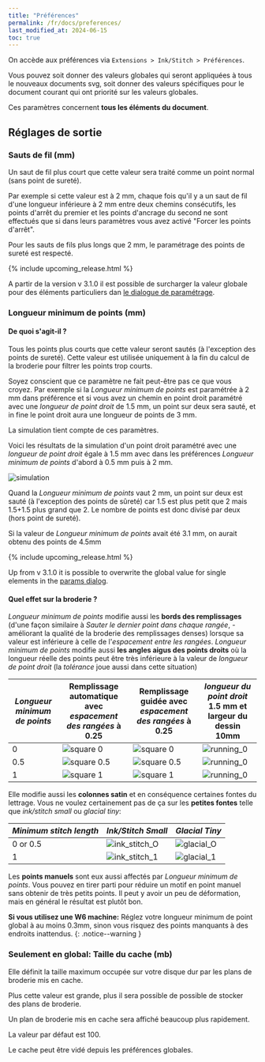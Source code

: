 ```yaml
---
title: "Préférences"
permalink: /fr/docs/preferences/
last_modified_at: 2024-06-15
toc: true
---
```

On accède aux préférences via `Extensions > Ink/Stitch > Préférences`.

Vous pouvez soit donner des valeurs globales qui seront appliquées à tous le nouveaux documents svg, soit donner des valeurs spécifiques pour le document courant qui ont priorité sur les valeurs globales.

Ces paramètres concernent **tous les éléments du document**.

## Réglages de sortie

### Sauts de fil (mm)

Un saut de fil plus court que cette valeur sera traité comme un point normal (sans point de sureté).

Par exemple si cette valeur est à 2 mm, chaque fois qu'il y a un saut de fil  d'une longueur inférieure à 2 mm entre  deux chemins consécutifs, les points d'arrêt  du premier et les points d'ancrage du second ne sont effectués que  si dans leurs paramètres vous avez activé  "Forcer les points d'arrêt". 

Pour les sauts de fils plus longs que 2 mm, le paramétrage des points de sureté est respecté.

{% include upcoming_release.html %}

A partir de la version  v 3.1.0 il  est possible de surcharger la valeur globale pour des éléments particuliers dan [le dialogue de paramétrage](/doc/params).

### Longueur minimum de points (mm)

#### De quoi s'agit-il ?

Tous les points plus courts que cette valeur seront sautés (à l'exception des points de sureté). Cette valeur est utilisée uniquement à la fin du calcul de la broderie pour filtrer les points trop courts. 

Soyez conscient que ce paramètre ne fait peut-être pas ce que vous croyez. Par exemple si  la *Longueur minimum de points* est paramétrée à 2 mm dans préférence et si vous avez un chemin en point droit paramétré avec une *longueur de point droit* de 1.5 mm, un point sur deux sera sauté, et in fine le point droit aura une longueur de points de 3 mm.

La simulation tient compte de ces paramètres.

Voici les résultats de la simulation d'un point droit  paramétré avec une *longueur de point droit* égale à 1.5 mm avec dans les préférences *Longueur minimum de points* d'abord à 0.5 mm puis à 2 mm.

![simulation](/assets/images/docs/preference_msl_paths.png)

Quand la *Longueur minimum de points* vaut 2 mm, un point sur deux est sauté (à l'exception des points de sûreté) car 1.5 est plus petit que 2 mais 1.5+1.5 plus grand que 2. Le nombre de points est donc divisé par deux (hors point de sureté).

Si la valeur de  *Longueur minimum de points* avait été 3.1 mm, on aurait obtenu des points de 4.5mm

{% include upcoming_release.html %}

Up from v 3.1.0 it is possible to overwrite the global value for single elements in the [params dialog](/doc/params).

#### Quel effet sur la broderie ?

*Longueur minimum de points*  modifie aussi les **bords des remplissages** (d'une façon similaire à *Sauter le dernier point dans chaque rangée*, -améliorant la qualité de la broderie des remplissages denses)  lorsque sa valeur est 
inférieure à celle de l'*espacement entre les rangées*. *Longueur minimum de points* modifie aussi **les angles aigus des points droits** où la longueur réelle des points peut être très inférieure à la valeur de *longueur de point droit* (la *tolérance* joue aussi dans cette situation)

*Longueur minimum de points* |  Remplissage automatique avec *espacement des rangées* à 0.25 | Remplissage guidée avec *espacement des rangées* à 0.25 | *longueur du point droit* 1.5 mm et largeur du dessin 10mm
---|---|---|---
0|![square 0](/assets/images/docs/preference_fill_0.png)|![square 0](/assets/images/docs/preference_guided_0.png)|![running_0](/assets/images/docs/preference_running_stitch_0.png)
0.5|![square 0.5](/assets/images/docs/preference_fill_half.png)|![square 0.5](/assets/images/docs/preference_guided_half.png)|![running_0](/assets/images/docs/preference_running_stitch_half.png)
1|![square 1](/assets/images/docs/preference_fill_1.png)|![square 1](/assets/images/docs/preference_guided_1.png)|![running_0](/assets/images/docs/preference_running_stitch_1.png)

Elle modifie aussi les  **colonnes satin** et en conséquence certaines fontes du lettrage. Vous ne voulez certainement pas de ça sur les **petites fontes** telle que *ink/stitch small* ou *glacial tiny*:


*Minimum stitch length* |  *Ink/Stitch Small* | *Glacial Tiny*
---|---|---
0 or 0.5|![ink_stitch_O](/assets/images/docs/preference_ink_small_0.png)|![glacial_O](/assets/images/docs/preference_glacial_0.png)
1|![ink_stitch_1](/assets/images/docs/preference_ink_small_1.png)|![glacial_1](/assets/images/docs/preference_glacial_1.png)

Les  **points manuels** sont eux aussi affectés  par *Longueur minimum de points*. Vous pouvez en tirer parti pour réduire un motif en point manuel sans obtenir de très petits points. Il peut y avoir un peu de déformation, mais en général le résultat est plutôt bon.

 **Si vous utilisez une W6 machine:** Réglez votre longueur minimum de point global à au moins 0.3mm, sinon vous risquez des points manquants à des endroits inattendus.
{: .notice--warning }

### Seulement en global: Taille du cache (mb)
Elle définit la taille maximum occupée sur votre disque dur par les plans de broderie mis en cache. 

Plus cette valeur est grande, plus il sera possible de possible de stocker des plans de broderie. 

Un plan de broderie mis en cache sera affiché beaucoup plus rapidement. 

La valeur par défaut est 100. 

Le cache peut être vidé depuis les préférences globales.
